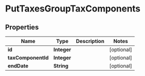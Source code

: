 

# PutTaxesGroupTaxComponents

## Properties

Name | Type | Description | Notes
------------ | ------------- | ------------- | -------------
**id** | **Integer** |  |  [optional]
**taxComponentId** | **Integer** |  |  [optional]
**endDate** | **String** |  |  [optional]



